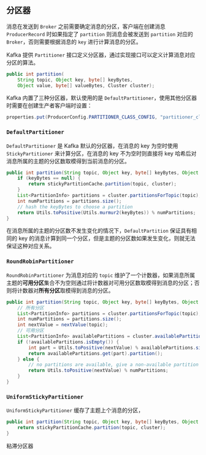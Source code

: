 ## 分区器

消息在发送到 `Broker` 之前需要确定消息的分区，客户端在创建消息 `ProducerRecord` 时如果指定了 `partition` 则消息会被发送到 `partition` 对应的 `Broker`，否则需要根据消息的 `key` 进行计算消息的分区。

Kafka 提供 `Partitioner` 接口定义分区器，通过实现接口可以定义计算消息对应分区的算法。
```java
public int partition(
    String topic, Object key, byte[] keyBytes, 
    Object value, byte[] valueBytes, Cluster cluster);
```
Kafka 内置了三种分区器，默认使用的是 `DefaultPartitioner`，使用其他分区器时需要在创建生产者客户端时设置：
```java
properties.put(ProducerConfig.PARTITIONER_CLASS_CONFIG, "partitioner_class_name");
```
### `DefaultPartitioner`

`DefaultPartitioner` 是 Kafka 默认的分区器，在消息的 key 为空时使用 `StickyPartitioner` 来计算分区，在消息的 key 不为空时则直接将 key 哈希后对消息所属的主题的分区数取模得到当前消息的分区。
```java
public int partition(String topic, Object key, byte[] keyBytes, Object value, byte[] valueBytes, Cluster cluster) {
    if (keyBytes == null) {
        return stickyPartitionCache.partition(topic, cluster);
    } 
    List<PartitionInfo> partitions = cluster.partitionsForTopic(topic);
    int numPartitions = partitions.size();
    // hash the keyBytes to choose a partition
    return Utils.toPositive(Utils.murmur2(keyBytes)) % numPartitions;
}
```
在消息所属的主题的分区数不发生变化的情况下，`DefaultPartition` 保证具有相同的 key 的消息计算到同一个分区，但是主题的分区数如果发生变化，则就无法保证这种对应关系。

### `RoundRobinPartitioner`
`RoundRobinPartitioner` 为消息对应的 `topic` 维护了一个计数器，如果消息所属主题的**可用分区**集合不为空则通过将计数器对可用分区数取模得到消息的分区；否则将计数器对**所有分区**取模得到消息的分区。
```java
public int partition(String topic, Object key, byte[] keyBytes, Object value, byte[] valueBytes, Cluster cluster) {
    // 所有分区
    List<PartitionInfo> partitions = cluster.partitionsForTopic(topic);
    int numPartitions = partitions.size();
    int nextValue = nextValue(topic);
    // 可用分区
    List<PartitionInfo> availablePartitions = cluster.availablePartitionsForTopic(topic);
    if (!availablePartitions.isEmpty()) {
        int part = Utils.toPositive(nextValue) % availablePartitions.size();
        return availablePartitions.get(part).partition();
    } else {
        // no partitions are available, give a non-available partition
        return Utils.toPositive(nextValue) % numPartitions;
    }
}
```

### `UniformStickyPartitioner`
`UniformStickyPartitioner` 缓存了主题上个消息的分区，
```java
public int partition(String topic, Object key, byte[] keyBytes, Object value, byte[] valueBytes, Cluster cluster) {
    return stickyPartitionCache.partition(topic, cluster);
}
```
粘滞分区器